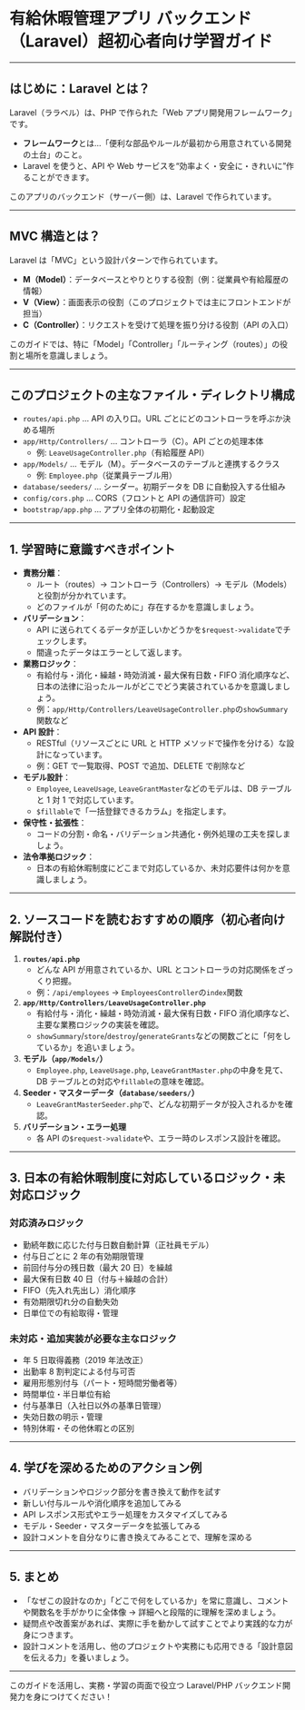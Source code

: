# 有給休暇管理アプリ バックエンド（Laravel）超初心者向け学習ガイド

---

## はじめに：Laravel とは？

Laravel（ララベル）は、PHP で作られた「Web アプリ開発用フレームワーク」です。

-   **フレームワーク**とは…「便利な部品やルールが最初から用意されている開発の土台」のこと。
-   Laravel を使うと、API や Web サービスを“効率よく・安全に・きれいに”作ることができます。

このアプリのバックエンド（サーバー側）は、Laravel で作られています。

---

## MVC 構造とは？

Laravel は「MVC」という設計パターンで作られています。

-   **M（Model）**：データベースとやりとりする役割（例：従業員や有給履歴の情報）
-   **V（View）**：画面表示の役割（このプロジェクトでは主にフロントエンドが担当）
-   **C（Controller）**：リクエストを受けて処理を振り分ける役割（API の入口）

このガイドでは、特に「Model」「Controller」「ルーティング（routes）」の役割と場所を意識しましょう。

---

## このプロジェクトの主なファイル・ディレクトリ構成

-   `routes/api.php` … API の入り口。URL ごとにどのコントローラを呼ぶか決める場所
-   `app/Http/Controllers/` … コントローラ（C）。API ごとの処理本体
    -   例: `LeaveUsageController.php`（有給履歴 API）
-   `app/Models/` … モデル（M）。データベースのテーブルと連携するクラス
    -   例: `Employee.php`（従業員テーブル用）
-   `database/seeders/` … シーダー。初期データを DB に自動投入する仕組み
-   `config/cors.php` … CORS（フロントと API の通信許可）設定
-   `bootstrap/app.php` … アプリ全体の初期化・起動設定

---

## 1. 学習時に意識すべきポイント

-   **責務分離**：
    -   ルート（routes）→ コントローラ（Controllers）→ モデル（Models）と役割が分かれています。
    -   どのファイルが「何のために」存在するかを意識しましょう。
-   **バリデーション**：
    -   API に送られてくるデータが正しいかどうかを`$request->validate`でチェックします。
    -   間違ったデータはエラーとして返します。
-   **業務ロジック**：
    -   有給付与・消化・繰越・時効消滅・最大保有日数・FIFO 消化順序など、日本の法律に沿ったルールがどこでどう実装されているかを意識しましょう。
    -   例：`app/Http/Controllers/LeaveUsageController.php`の`showSummary`関数など
-   **API 設計**：
    -   RESTful（リソースごとに URL と HTTP メソッドで操作を分ける）な設計になっています。
    -   例：GET で一覧取得、POST で追加、DELETE で削除など
-   **モデル設計**：
    -   `Employee`, `LeaveUsage`, `LeaveGrantMaster`などのモデルは、DB テーブルと 1 対 1 で対応しています。
    -   `$fillable`で「一括登録できるカラム」を指定します。
-   **保守性・拡張性**：
    -   コードの分割・命名・バリデーション共通化・例外処理の工夫を探しましょう。
-   **法令準拠ロジック**：
    -   日本の有給休暇制度にどこまで対応しているか、未対応要件は何かを意識しましょう。

---

## 2. ソースコードを読むおすすめの順序（初心者向け解説付き）

1.  **`routes/api.php`**
    -   どんな API が用意されているか、URL とコントローラの対応関係をざっくり把握。
    -   例：`/api/employees` → `EmployeesController`の`index`関数
2.  **`app/Http/Controllers/LeaveUsageController.php`**
    -   有給付与・消化・繰越・時効消滅・最大保有日数・FIFO 消化順序など、主要な業務ロジックの実装を確認。
    -   `showSummary`/`store`/`destroy`/`generateGrants`などの関数ごとに「何をしているか」を追いましょう。
3.  **モデル（`app/Models/`）**
    -   `Employee.php`, `LeaveUsage.php`, `LeaveGrantMaster.php`の中身を見て、DB テーブルとの対応や`fillable`の意味を確認。
4.  **Seeder・マスターデータ（`database/seeders/`）**
    -   `LeaveGrantMasterSeeder.php`で、どんな初期データが投入されるかを確認。
5.  **バリデーション・エラー処理**
    -   各 API の`$request->validate`や、エラー時のレスポンス設計を確認。

---

## 3. 日本の有給休暇制度に対応しているロジック・未対応ロジック

### 対応済みロジック

-   勤続年数に応じた付与日数自動計算（正社員モデル）
-   付与日ごとに 2 年の有効期限管理
-   前回付与分の残日数（最大 20 日）を繰越
-   最大保有日数 40 日（付与＋繰越の合計）
-   FIFO（先入れ先出し）消化順序
-   有効期限切れ分の自動失効
-   日単位での有給取得・管理

### 未対応・追加実装が必要な主なロジック

-   年 5 日取得義務（2019 年法改正）
-   出勤率 8 割判定による付与可否
-   雇用形態別付与（パート・短時間労働者等）
-   時間単位・半日単位有給
-   付与基準日（入社日以外の基準日管理）
-   失効日数の明示・管理
-   特別休暇・その他休暇との区別

---

## 4. 学びを深めるためのアクション例

-   バリデーションやロジック部分を書き換えて動作を試す
-   新しい付与ルールや消化順序を追加してみる
-   API レスポンス形式やエラー処理をカスタマイズしてみる
-   モデル・Seeder・マスターデータを拡張してみる
-   設計コメントを自分なりに書き換えてみることで、理解を深める

---

## 5. まとめ

-   「なぜこの設計なのか」「どこで何をしているか」を常に意識し、コメントや関数名を手がかりに全体像 → 詳細へと段階的に理解を深めましょう。
-   疑問点や改善案があれば、実際に手を動かして試すことでより実践的な力が身につきます。
-   設計コメントを活用し、他のプロジェクトや実務にも応用できる「設計意図を伝える力」を養いましょう。

---

このガイドを活用し、実務・学習の両面で役立つ Laravel/PHP バックエンド開発力を身につけてください！
